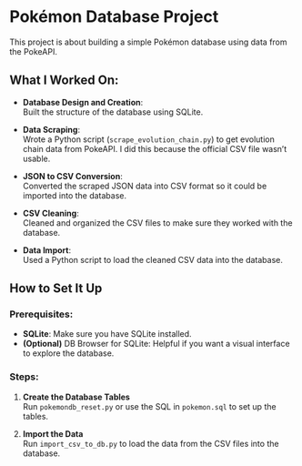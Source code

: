 # Pokémon Database Project

This project is about building a simple Pokémon database using data from the PokeAPI. 

## What I Worked On:
- **Database Design and Creation**:  
  Built the structure of the database using SQLite.

- **Data Scraping**:  
  Wrote a Python script (`scrape_evolution_chain.py`) to get evolution chain data from PokeAPI. I did this because the official CSV file wasn’t usable.

- **JSON to CSV Conversion**:  
  Converted the scraped JSON data into CSV format so it could be imported into the database.

- **CSV Cleaning**:  
  Cleaned and organized the CSV files to make sure they worked with the database.

- **Data Import**:  
  Used a Python script to load the cleaned CSV data into the database.

## How to Set It Up

### Prerequisites:
- **SQLite**: Make sure you have SQLite installed.
- **(Optional)** DB Browser for SQLite: Helpful if you want a visual interface to explore the database.

### Steps:

1. **Create the Database Tables**  
   Run `pokemondb_reset.py` or use the SQL in `pokemon.sql` to set up the tables.

2. **Import the Data**  
   Run `import_csv_to_db.py` to load the data from the CSV files into the database.

